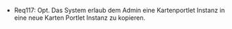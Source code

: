 * Req117: Opt. Das System erlaub dem Admin eine Kartenportlet Instanz in eine neue Karten Portlet Instanz zu kopieren.
 